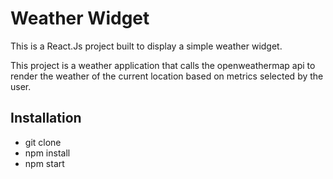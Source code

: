 # Weather Widget
This is a React.Js project built to display a simple weather widget.

This project is a weather application that calls the openweathermap api to render the weather of the current location based on metrics selected by the user.


## Installation

* git clone
* npm install
* npm start
